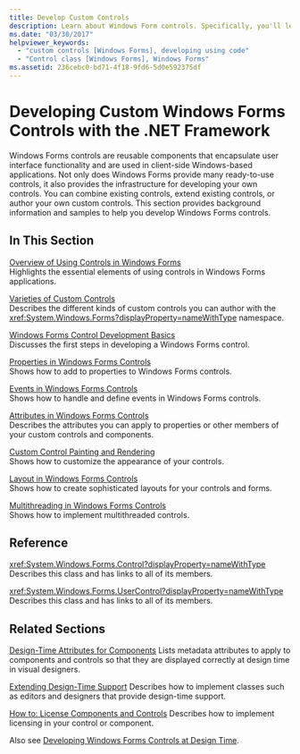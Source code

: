 ```yaml
---
title: Develop Custom Controls
description: Learn about Windows Form controls. Specifically, you'll learn to combine existing controls, extend existing controls, or author your own custom controls.
ms.date: "03/30/2017"
helpviewer_keywords: 
  - "custom controls [Windows Forms], developing using code"
  - "Control class [Windows Forms], Windows Forms"
ms.assetid: 236cebc0-bd71-4f18-9fd6-5d0e592375df
---
```

# Developing Custom Windows Forms Controls with the .NET Framework
Windows Forms controls are reusable components that encapsulate user interface functionality and are used in client-side Windows-based applications. Not only does Windows Forms provide many ready-to-use controls, it also provides the infrastructure for developing your own controls. You can combine existing controls, extend existing controls, or author your own custom controls. This section provides background information and samples to help you develop Windows Forms controls.  
  
## In This Section  
 [Overview of Using Controls in Windows Forms](overview-of-using-controls-in-windows-forms.md)  
 Highlights the essential elements of using controls in Windows Forms applications.  
  
 [Varieties of Custom Controls](varieties-of-custom-controls.md)  
 Describes the different kinds of custom controls you can author with the <xref:System.Windows.Forms?displayProperty=nameWithType> namespace.  
  
 [Windows Forms Control Development Basics](windows-forms-control-development-basics.md)  
 Discusses the first steps in developing a Windows Forms control.  
  
 [Properties in Windows Forms Controls](properties-in-windows-forms-controls.md)  
 Shows how to add to properties to Windows Forms controls.  
  
 [Events in Windows Forms Controls](events-in-windows-forms-controls.md)  
 Shows how to handle and define events in Windows Forms controls.  
  
 [Attributes in Windows Forms Controls](attributes-in-windows-forms-controls.md)  
 Describes the attributes you can apply to properties or other members of your custom controls and components.  
  
 [Custom Control Painting and Rendering](custom-control-painting-and-rendering.md)  
 Shows how to customize the appearance of your controls.  
  
 [Layout in Windows Forms Controls](layout-in-windows-forms-controls.md)  
 Shows how to create sophisticated layouts for your controls and forms.  
  
 [Multithreading in Windows Forms Controls](multithreading-in-windows-forms-controls.md)  
 Shows how to implement multithreaded controls.  
  
## Reference  
 <xref:System.Windows.Forms.Control?displayProperty=nameWithType>  
 Describes this class and has links to all of its members.  
  
 <xref:System.Windows.Forms.UserControl?displayProperty=nameWithType>  
 Describes this class and has links to all of its members.  
  
## Related Sections  
 [Design-Time Attributes for Components](https://docs.microsoft.com/previous-versions/visualstudio/visual-studio-2013/tk67c2t8(v=vs.120))  
 Lists metadata attributes to apply to components and controls so that they are displayed correctly at design time in visual designers.  
  
 [Extending Design-Time Support](https://docs.microsoft.com/previous-versions/visualstudio/visual-studio-2013/37899azc(v=vs.120))  
 Describes how to implement classes such as editors and designers that provide design-time support.  
  
 [How to: License Components and Controls](https://docs.microsoft.com/previous-versions/visualstudio/visual-studio-2013/fe8b1eh9(v=vs.120))  
 Describes how to implement licensing in your control or component.  
  
 Also see [Developing Windows Forms Controls at Design Time](developing-windows-forms-controls-at-design-time.md).
